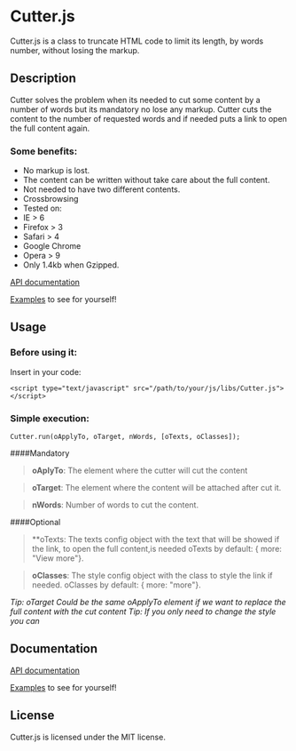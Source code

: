 # Cutter.js
Cutter.js is a class to truncate HTML code to limit its length, by words number, without losing the markup.

## Description

Cutter solves the problem when its needed to cut some content by a number of words but its mandatory no lose any markup.
Cutter cuts the content to the number of requested words and if needed puts a link to open the full content again.

### Some benefits:

* No markup is lost.
* The content can be written without take care about the full content.
* Not needed to have two different contents.
* Crossbrowsing
 * Tested on:
  * IE > 6
  * Firefox > 3
  * Safari > 4
  * Google Chrome
  * Opera > 9
* Only 1.4kb when Gzipped.


[API documentation](https://github.com/tcorral/Cutter.js/examples_and_documents/jsdoc/index.html)

[Examples](https://github.com/tcorral/Cutter.js/examples_and_documents/index.html) to see for yourself!

## Usage

### Before using it:
Insert in your code:

	<script type="text/javascript" src="/path/to/your/js/libs/Cutter.js"></script>

### Simple execution:

	Cutter.run(oApplyTo, oTarget, nWords, [oTexts, oClasses]);

####Mandatory

>  **oAplyTo**: The element where the cutter will cut the content

>  **oTarget**: The element where the content will be attached after cut it.

>  **nWords**: Number of words to cut the content.

####Optional

>  **oTexts: The texts config object with the text that will be showed if the link, to open the full content,is needed
>    oTexts by default: { more: "View more"}.

>  **oClasses**: The style config object with the class to style the link if needed.
>    oClasses by default: { more: "more"}.

*Tip: oTarget Could be the same oApplyTo element if we want to replace the full content with the cut content*
*Tip: If you only need to change the style you can*

## Documentation

[API documentation](https://github.com/tcorral/Cutter.js/examples_and_documents/jsdoc/index.html)

[Examples](https://github.com/tcorral/Cutter.js/examples_and_documents/index.html) to see for yourself!

## License

Cutter.js is licensed under the MIT license.